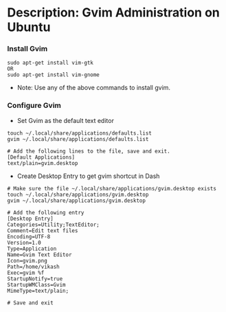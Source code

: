 # Description: Gvim Administration on Ubuntu

### Install Gvim
```
sudo apt-get install vim-gtk
OR
sudo apt-get install vim-gnome
```
* Note: Use any of the above commands to install gvim.

### Configure Gvim
- Set Gvim as the default text editor

```
touch ~/.local/share/applications/defaults.list
gvim ~/.local/share/applications/defaults.list

# Add the following lines to the file, save and exit.
[Default Applications]
text/plain=gvim.desktop
```

- Create Desktop Entry to get gvim shortcut in Dash

```
# Make sure the file ~/.local/share/applications/gvim.desktop exists
touch ~/.local/share/applications/gvim.desktop
gvim ~/.local/share/applications/gvim.desktop

# Add the following entry
[Desktop Entry]
Categories=Utility;TextEditor;
Comment=Edit text files
Encoding=UTF-8
Version=1.0
Type=Application
Name=Gvim Text Editor
Icon=gvim.png
Path=/home/vikash
Exec=gvim %f
StartupNotify=true
StartupWMClass=Gvim
MimeType=text/plain;

# Save and exit
```
